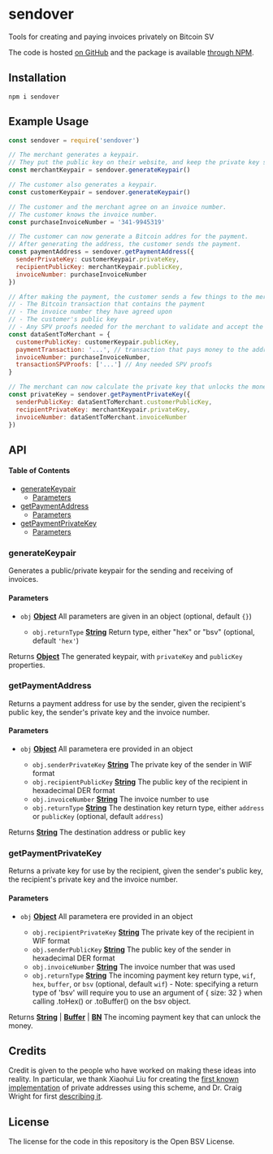 # sendover

Tools for creating and paying invoices privately on Bitcoin SV

The code is hosted [on GitHub](https://github.com/p2ppsr/sendover) and the package is available [through NPM](https://www.npmjs.com/package/sendover).

## Installation

    npm i sendover

## Example Usage

```js
const sendover = require('sendover')

// The merchant generates a keypair.
// They put the public key on their website, and keep the private key secret.
const merchantKeypair = sendover.generateKeypair()

// The customer also generates a keypair.
const customerKeypair = sendover.generateKeypair()

// The customer and the merchant agree on an invoice number.
// The customer knows the invoice number.
const purchaseInvoiceNumber = '341-9945319'

// The customer can now generate a Bitcoin addres for the payment.
// After generating the address, the customer sends the payment.
const paymentAddress = sendover.getPaymentAddress({
  senderPrivateKey: customerKeypair.privateKey,
  recipientPublicKey: merchantKeypair.publicKey,
  invoiceNumber: purchaseInvoiceNumber
})

// After making the payment, the customer sends a few things to the merchant.
// - The Bitcoin transaction that contains the payment
// - The invoice number they have agreed upon
// - The customer's public key
// - Any SPV proofs needed for the merchant to validate and accept the transaction
const dataSentToMerchant = {
  customerPublicKey: customerKeypair.publicKey,
  paymentTransaction: '...', // transaction that pays money to the address
  invoiceNumber: purchaseInvoiceNumber,
  transactionSPVProofs: ['...'] // Any needed SPV proofs
}

// The merchant can now calculate the private key that unlocks the money.
const privateKey = sendover.getPaymentPrivateKey({
  senderPublicKey: dataSentToMerchant.customerPublicKey,
  recipientPrivateKey: merchantKeypair.privateKey,
  invoiceNumber: dataSentToMerchant.invoiceNumber
})
```

## API

<!-- Generated by documentation.js. Update this documentation by updating the source code. -->

#### Table of Contents

*   [generateKeypair](#generatekeypair)
    *   [Parameters](#parameters)
*   [getPaymentAddress](#getpaymentaddress)
    *   [Parameters](#parameters-1)
*   [getPaymentPrivateKey](#getpaymentprivatekey)
    *   [Parameters](#parameters-2)

### generateKeypair

Generates a public/private keypair for the sending and receiving of invoices.

#### Parameters

*   `obj` **[Object](https://developer.mozilla.org/docs/Web/JavaScript/Reference/Global_Objects/Object)** All parameters are given in an object (optional, default `{}`)

    *   `obj.returnType` **[String](https://developer.mozilla.org/docs/Web/JavaScript/Reference/Global_Objects/String)** Return type, either "hex" or "bsv" (optional, default `'hex'`)

Returns **[Object](https://developer.mozilla.org/docs/Web/JavaScript/Reference/Global_Objects/Object)** The generated keypair, with `privateKey` and `publicKey` properties.

### getPaymentAddress

Returns a payment address for use by the sender, given the recipient's public key, the sender's private key and the invoice number.

#### Parameters

*   `obj` **[Object](https://developer.mozilla.org/docs/Web/JavaScript/Reference/Global_Objects/Object)** All parametera ere provided in an object

    *   `obj.senderPrivateKey` **[String](https://developer.mozilla.org/docs/Web/JavaScript/Reference/Global_Objects/String)** The private key of the sender in WIF format
    *   `obj.recipientPublicKey` **[String](https://developer.mozilla.org/docs/Web/JavaScript/Reference/Global_Objects/String)** The public key of the recipient in hexadecimal DER format
    *   `obj.invoiceNumber` **[String](https://developer.mozilla.org/docs/Web/JavaScript/Reference/Global_Objects/String)** The invoice number to use
    *   `obj.returnType` **[String](https://developer.mozilla.org/docs/Web/JavaScript/Reference/Global_Objects/String)** The destination key return type, either `address` or `publicKey` (optional, default `address`)

Returns **[String](https://developer.mozilla.org/docs/Web/JavaScript/Reference/Global_Objects/String)** The destination address or public key

### getPaymentPrivateKey

Returns a private key for use by the recipient, given the sender's public key, the recipient's private key and the invoice number.

#### Parameters

*   `obj` **[Object](https://developer.mozilla.org/docs/Web/JavaScript/Reference/Global_Objects/Object)** All parametera ere provided in an object

    *   `obj.recipientPrivateKey` **[String](https://developer.mozilla.org/docs/Web/JavaScript/Reference/Global_Objects/String)** The private key of the recipient in WIF format
    *   `obj.senderPublicKey` **[String](https://developer.mozilla.org/docs/Web/JavaScript/Reference/Global_Objects/String)** The public key of the sender in hexadecimal DER format
    *   `obj.invoiceNumber` **[String](https://developer.mozilla.org/docs/Web/JavaScript/Reference/Global_Objects/String)** The invoice number that was used
    *   `obj.returnType` **[String](https://developer.mozilla.org/docs/Web/JavaScript/Reference/Global_Objects/String)** The incoming payment key return type, `wif`, `hex`, `buffer`, or `bsv` (optional, default `wif`) - Note: specifying a return type of 'bsv' will require you to use an argument of { size: 32 } when calling .toHex() or .toBuffer() on the bsv object.

Returns **[String](https://developer.mozilla.org/docs/Web/JavaScript/Reference/Global_Objects/String)** | **[Buffer](https://nodejs.org/api/buffer.html)** | **[BN](https://github.com/moneybutton/bsv/blob/bsv-legacy/lib/crypto/bn.js)** The incoming payment key that can unlock the money.

## Credits

Credit is given to the people who have worked on making these ideas into reality. In particular, we thank Xiaohui Liu for creating the [first known implementation](https://gist.github.com/xhliu/9e267e23dd7c799039befda3ae6fa244) of private addresses using this scheme, and Dr. Craig Wright for first [describing it](https://craigwright.net/blog/bitcoin-blockchain-tech/offline-addressing).

## License

The license for the code in this repository is the Open BSV License.
